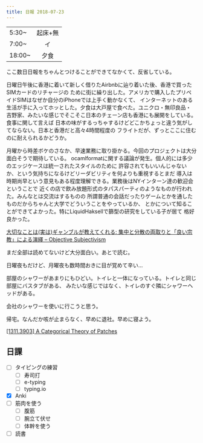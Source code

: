 ```yaml
---
title: 日報 2018-07-23
---
```


|       |         |
| :-    | :-:     |
| 5:30~ | 起床+無 |
| 7:00~ | イ      |
| 18:00~ | 夕食 |

ここ数日日報をちゃんとつけることができてなかくて、反省している。

日曜日午後に香港に着いて新しく借りたAirbnbに辿り着いた後、香港で買ったSIMカードのリチャージの
ために街に繰り出した。アメリカで購入したプリペイドSIMはなぜか自分のiPhoneでは上手く動かなくて、
インターネットのある生活が手に入ってホッとした。夕食は大戸屋で食べた。ユニクロ・無印良品・
吉野家、みたいな感じでそこそこ日本のチェーン店も香港にも展開をしている。食事に関して言えば
日本の味がするっちゃするけどどこかちょっと違う気がしてならない。日本と香港だと高々4時間程度の
フライトだが、ずっとここに住むのに耐えられるかどうか。

月曜から時差ボケのさなか、早速業務に取り掛かる。今回のプロジェクトは大分面白そうで期待している。
ocamlformatに関する議論が発生。個人的には多少のエッジケースは統一されたスタイルのために
許容されてもいいんじゃないか、という気持ちになるけどリーダビリティを何よりも重視するとまだ
導入は時期尚早という意見もある程度理解できる。業務後はNYインターン達の歓迎会ということで
近くの店で飲み放題形式のタパスパーティのようなものが行われた。みんなとは交流はするものの
所謂普通の会話だったりゲームとかを通したものだからちゃんと大学でどういうことをやっているか、
とかについて知ることができてよかった。特にLiquidHaksellで篩型の研究をしている子が居て
格好良かった。

[大切なことは(実は)ギャンブルが教えてくれる: 集中と分散の両取りと「良い宗教」による演繹 – Objective Subjectivism](https://objsbjvism.wordpress.com/2018/04/29/%e5%a4%a7%e5%88%87%e3%81%aa%e3%81%93%e3%81%a8%e3%81%af%e5%ae%9f%e3%81%af%e3%82%ae%e3%83%a3%e3%83%b3%e3%83%96%e3%83%ab%e3%81%8c%e6%95%99%e3%81%88%e3%81%a6%e3%81%8f%e3%82%8c%e3%82%8b-%e9%9b%86/)

まだ全部は読めてないけど大分面白い。あとで読む。

日曜夜もだけど、月曜夜も数時間おきに目が覚めて辛い...

部屋のシャワーがあまりにもひどい。トイレと一体になっている。トイレと同じ部屋にバスタブがある、
みたいな感じではなく、トイレのすぐ隣にシャワーヘッドがある。

会社のシャワーを使いに行こうと思う。

帰宅。なんだか咳が止まらなく、早めに退社。早めに寝よう。

[[1311.3903] A Categorical Theory of Patches](https://arxiv.org/abs/1311.3903)

## 日課

- [ ] タイピングの練習
	+ [ ] 寿司打
	+ [ ] e-typing
	+ [ ] typing.io
- [x] Anki
- [ ] 筋肉を使う
	+ [ ] 腹筋
	+ [ ] 腕立て伏せ
	+ [ ] 体幹を使う
- [ ] 読書
